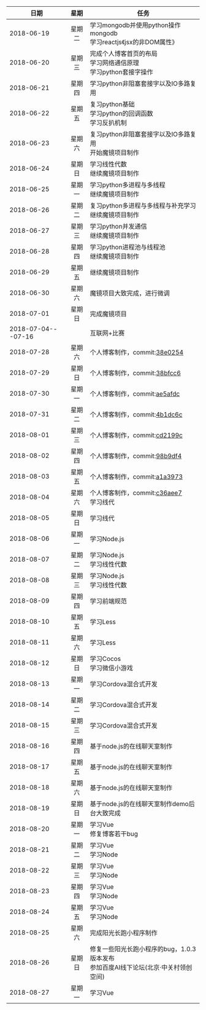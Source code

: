 |日期|星期|任务|
| - |:-:| - |
|2018-06-19|星期二|学习mongodb并使用python操作mongodb<br />学习reactjs《jsx的非DOM属性》|
|2018-06-20|星期三|完成个人博客首页的布局<br />学习网络通信原理<br />学习python套接字操作|
|2018-06-21|星期四|学习python非阻塞套接字以及IO多路复用|
|2018-06-22|星期五|复习python基础<br />学习python的回调函数<br />学习反扒机制|
|2018-06-23|星期六|复习python非阻塞套接字以及IO多路复用<br />开始魔镜项目制作|
|2018-06-24|星期日|学习线性代数<br />继续魔镜项目制作|
|2018-06-25|星期一|学习python多进程与多线程<br />继续魔镜项目制作|
|2018-06-26|星期二|复习python多进程与多线程与补充学习<br />继续魔镜项目制作|
|2018-06-27|星期三|学习python并发通信<br />继续魔镜项目制作|
|2018-06-28|星期四|学习python进程池与线程池<br />继续魔镜项目制作|
|2018-06-29|星期五|继续魔镜项目制作|
|2018-06-30|星期六|魔镜项目大致完成，进行微调|
|2018-07-01|星期日|完成魔镜项目|
|2018-07-04---07-16||互联网+比赛|
|2018-07-28|星期六|个人博客制作，commit:[38e0254](https://github.com/musistudio/Ylog/commit/3e80254ba7edb8638e4c93ac4c92e0a4da8842b6)|
|2018-07-29|星期日|个人博客制作，commit:[38bfcc6](https://github.com/musistudio/Ylog/commit/38bfcc62806bffa03020dc956379beda63a00f2b)|
|2018-07-30|星期一|个人博客制作，commit:[ae5afdc](https://github.com/musistudio/Ylog/commit/aefa5dc2b7c700ce5f14f30b235c38908ec67f74)|
|2018-07-31|星期二|个人博客制作，commit:[4b1dc6c](https://github.com/musistudio/Ylog/commit/4b1dc6cfae7b8bc5d668325499c6f923bd8c4202)|
|2018-08-01|星期三|个人博客制作，commit:[cd2199c](https://github.com/musistudio/Ylog/commit/cd2199ce2a151c118bad60a83b16b4428ea03d7b)|
|2018-08-02|星期四|个人博客制作，commit:[98b9df4](https://github.com/musistudio/Ylog/commit/98b9df482e66307e06690c3e1847b0a278440f69)|
|2018-08-03|星期五|个人博客制作，commit:[a1a3973](https://github.com/musistudio/Ylog/commit/a1a397386e7bc3037d0f78c45d0ba6726e91892f)|
|2018-08-04|星期六|个人博客制作，commit:[c36aee7](https://github.com/musistudio/Ylog/commit/c36aee7db6adc2f05ebcfbf4eb3609e79b26bce0)<br>学习线代|
|2018-08-05|星期日|学习线代|
|2018-08-06|星期一|学习Node.js|
|2018-08-07|星期二|学习Node.js<br />学习线性代数|
|2018-08-08|星期三|学习Node.js<br />学习线性代数|
|2018-08-09|星期四|学习前端规范|
|2018-08-10|星期五|学习Less|
|2018-08-11|星期六|学习Less|
|2018-08-12|星期日|学习Cocos<br />学习微信小游戏|
|2018-08-13|星期一|学习Cordova混合式开发|
|2018-08-14|星期二|学习Cordova混合式开发|
|2018-08-15|星期三|学习Cordova混合式开发|
|2018-08-16|星期四|基于node.js的在线聊天室制作|
|2018-08-17|星期五|基于node.js的在线聊天室制作|
|2018-08-18|星期六|基于node.js的在线聊天室制作|
|2018-08-19|星期日|基于node.js的在线聊天室制作demo后台大致完成|
|2018-08-20|星期一|学习Vue<br />修复博客若干bug|
|2018-08-21|星期二|学习Vue<br />学习Node|
|2018-08-22|星期三|学习Vue<br />学习Node|
|2018-08-23|星期四|学习Vue<br />学习Node|
|2018-08-24|星期五|学习Vue<br />学习Node|
|2018-08-25|星期六|完成阳光长跑小程序制作|
|2018-08-26|星期日|修复一些阳光长跑小程序的bug，1.0.3版本发布<br />参加百度AI线下论坛(北京·中关村领创空间)|
|2018-08-27|星期一|学习Vue|
